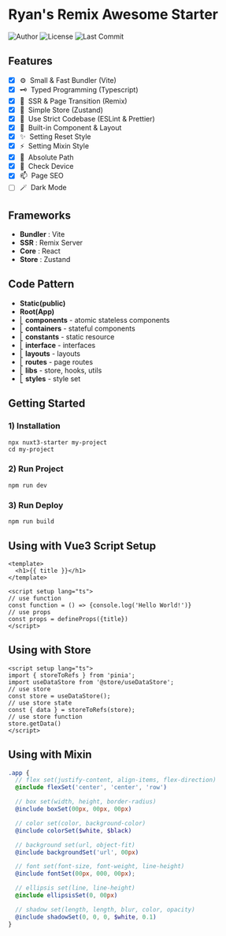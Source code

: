 # Ryan's Remix Awesome Starter

![Author](https://img.shields.io/badge/Author-ryan-orange.svg)
![License](https://img.shields.io/badge/License-MIT-blue.svg)
![Last Commit](https://img.shields.io/github/last-commit/ryan-ahn/npm-remix-starter)

## Features
- [x] ⚙️&nbsp;&nbsp;Small & Fast Bundler (Vite)
- [x] 🗝️&nbsp;&nbsp;Typed Programming (Typescript)
- [x] 🧩&nbsp;&nbsp;SSR & Page Transition (Remix)
- [x] 🕋&nbsp;&nbsp;Simple Store (Zustand)
- [x] 📙&nbsp;&nbsp;Use Strict Codebase (ESLint & Prettier)
- [x] 🧵&nbsp;&nbsp;Built-in Component & Layout
- [x] ✨&nbsp;&nbsp;Setting Reset Style
- [x] ⚡️&nbsp;&nbsp;Setting Mixin Style
- [x] 📍&nbsp;&nbsp;Absolute Path
- [x] 📱&nbsp;&nbsp;Check Device
- [x] 📫&nbsp;&nbsp;Page SEO
- [ ] 🪄&nbsp;&nbsp;Dark Mode

## Frameworks
- **Bundler** : Vite
- **SSR** : Remix Server
- **Core** : React
- **Store** : Zustand

## Code Pattern
- **Static(public)**
- **Root(App)** <br/>
- ⎣&nbsp;**components** - atomic stateless components <br/>
- ⎣&nbsp;**containers** - stateful components <br/>
- ⎣&nbsp;**constants** - static resource <br/>
- ⎣&nbsp;**interface** - interfaces <br/>
- ⎣&nbsp;**layouts** - layouts <br/>
- ⎣&nbsp;**routes** - page routes<br/>
- ⎣&nbsp;**libs** - store, hooks, utils<br/>
- ⎣&nbsp;**styles** - style set<br/>


## Getting Started
### 1) Installation
```shell
npx nuxt3-starter my-project
cd my-project
```
### 2) Run Project
```shell
npm run dev
```
### 3) Run Deploy
```shell
npm run build
```

## Using with Vue3 Script Setup
```vue
<template>
  <h1>{{ title }}</h1>
</template>

<script setup lang="ts">
// use function
const function = () => {console.log('Hello World!')}
// use props
const props = defineProps({title})
</script>
```

## Using with Store
```vue
<script setup lang="ts">
import { storeToRefs } from 'pinia';
import useDataStore from '@store/useDataStore';
// use store
const store = useDataStore();
// use store state
const { data } = storeToRefs(store);
// use store function
store.getData()
</script>
```

## Using with Mixin

```scss
.app {
  // flex set(justify-content, align-items, flex-direction)
  @include flexSet('center', 'center', 'row')

  // box set(width, height, border-radius)
  @include boxSet(00px, 00px, 00px)

  // color set(color, background-color)
  @include colorSet($white, $black)

  // background set(url, object-fit)
  @include backgroundSet('url', 00px)

  // font set(font-size, font-weight, line-height)
  @include fontSet(00px, 000, 00px);

  // ellipsis set(line, line-height)
  @include ellipsisSet(0, 00px)

  // shadow set(length, length, blur, color, opacity)
  @include shadowSet(0, 0, 0, $white, 0.1)
}
```
